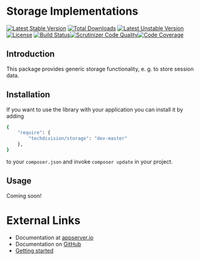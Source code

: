 # Storage Implementations

[![Latest Stable Version](https://poser.pugx.org/techdivision/storage/v/stable.png)](https://packagist.org/packages/techdivision/storage) [![Total Downloads](https://poser.pugx.org/techdivision/storage/downloads.png)](https://packagist.org/packages/techdivision/storage) [![Latest Unstable Version](https://poser.pugx.org/techdivision/storage/v/unstable.png)](https://packagist.org/packages/techdivision/storage) [![License](https://poser.pugx.org/techdivision/storage/license.png)](https://packagist.org/packages/techdivision/storage) [![Build Status](https://travis-ci.org/appserver-io/storage.png)](https://travis-ci.org/appserver-io/storage)[![Scrutinizer Code Quality](https://scrutinizer-ci.com/g/appserver-io/storage/badges/quality-score.png?b=master)](https://scrutinizer-ci.com/g/appserver-io/storage/?branch=master)[![Code Coverage](https://scrutinizer-ci.com/g/appserver-io/storage/badges/coverage.png?b=master)](https://scrutinizer-ci.com/g/appserver-io/storage/?branch=master)

## Introduction

This package provides generic storage functionality, e. g. to store session data.

## Installation

If you want to use the library with your application you can install it by adding

```sh
{
    "require": {
        "techdivision/storage": "dev-master"
    },
}
```

to your ```composer.json``` and invoke ```composer update``` in your project.

## Usage

Coming soon!

# External Links

* Documentation at [appserver.io](http://docs.appserver.io)
* Documentation on [GitHub](https://github.com/techdivision/TechDivision_AppserverDocumentation)
* [Getting started](https://github.com/techdivision/TechDivision_AppserverDocumentation/tree/master/docs/getting-started)
